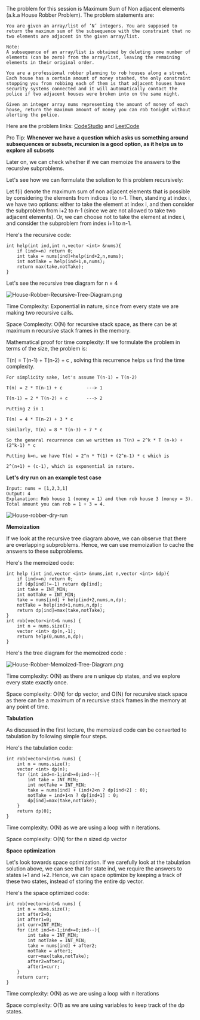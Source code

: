 The problem for this session is Maximum Sum of Non adjacent elements (a.k.a House Robber Problem). The problem statements are: 

```
You are given an array/list of ‘N’ integers. You are supposed to return the maximum sum of the subsequence with the constraint that no two elements are adjacent in the given array/list.

Note:
A subsequence of an array/list is obtained by deleting some number of elements (can be zero) from the array/list, leaving the remaining elements in their original order.
```

```
You are a professional robber planning to rob houses along a street. Each house has a certain amount of money stashed, the only constraint stopping you from robbing each of them is that adjacent houses have security systems connected and it will automatically contact the police if two adjacent houses were broken into on the same night.

Given an integer array nums representing the amount of money of each house, return the maximum amount of money you can rob tonight without alerting the police.
```

Here are the problem links: [CodeStudio](https://www.codingninjas.com/studio/problems/maximum-sum-of-non-adjacent-elements_843261) and [LeetCode](https://leetcode.com/problems/house-robber/)


Pro Tip: **Whenever we have a question which asks us something around subsequences or subsets, recursion is a good option, as it helps us to explore all subsets**

Later on, we can check whether if we can memoize the answers to the recursive subproblems.

Let's see how we can formulate the solution to this problem recursively:

Let f(i) denote the maximum sum of non adjacent elements that is possible by considering the elements from indices i to n-1. Then, standing at index i, we have two options: either to take the element at index i, and then consider the subproblem from i+2 to n-1 (since we are not allowed to take two adjacent elements). Or, we can choose not to take the element at index i, and consider the subproblem from index i+1 to n-1. 

Here's the recursive code:

```
int help(int ind,int n,vector <int> &nums){
    if (ind>=n) return 0;
    int take = nums[ind]+help(ind+2,n,nums);
    int notTake = help(ind+1,n,nums);
    return max(take,notTake);
}
```

Let's see the recursive tree diagram for n = 4

![House-Robber-Recursive-Tree-Diagram.png](../assets/House-Robber-Recursive-Tree-Diagram.png)

Time Complexity: Exponential in nature, since from every state we are making two recursive calls.

Space Complexity: O(N) for recursive stack space, as there can be at maximum n recursive stack frames in the memory.

Mathematical proof for time complexity: If we formulate the problem in terms of the size, the problem is:

T(n) = T(n-1) + T(n-2) + c , solving this recurrence helps us find the time complexity.

```
For simplicity sake, let's assume T(n-1) = T(n-2)

T(n) = 2 * T(n-1) + c         ---> 1

T(n-1) = 2 * T(n-2) + c       ---> 2

Putting 2 in 1

T(n) = 4 * T(n-2) + 3 * c

Similarly, T(n) = 8 * T(n-3) + 7 * c

So the general recurrence can we written as T(n) = 2^k * T (n-k) + (2^k-1) * c

Putting k=n, we have T(n) = 2^n * T(1) + (2^n-1) * c which is

2^(n+1) + (c-1), which is exponential in nature.
```

**Let's dry run on an example test case**

```
Input: nums = [1,2,3,1]
Output: 4
Explanation: Rob house 1 (money = 1) and then rob house 3 (money = 3).
Total amount you can rob = 1 + 3 = 4.
```

![House-robber-dry-run](../assets/House-robber-dry-run.png)

**Memoization**

If we look at the recursive tree diagram above, we can observe that there are overlapping subproblems. Hence, we can use memoization to cache the answers to these subproblems. 

Here's the memoized code:

```
int help (int ind,vector <int> &nums,int n,vector <int> &dp){
    if (ind>=n) return 0;
    if (dp[ind]!=-1) return dp[ind];
    int take = INT_MIN;
    int notTake = INT_MIN;
    take = nums[ind] + help(ind+2,nums,n,dp);
    notTake = help(ind+1,nums,n,dp);
    return dp[ind]=max(take,notTake);
}
int rob(vector<int>& nums) {
    int n = nums.size();
    vector <int> dp(n,-1);
    return help(0,nums,n,dp);
}
```

Here's the tree diagram for the memoized code : 

![House-Robber-Memoized-Tree-Diagram.png](../assets/House-Robber-Memoized-Tree-Diagram.png)

Time complexity: O(N) as there are n unique dp states, and we explore every state exactly once.

Space complexity: O(N) for dp vector, and O(N) for recursive stack space as there can be a maximum of n recursive stack frames in the memory at any point of time.

**Tabulation**

As discussed in the first lecture, the memoized code can be converted to tabulation by following simple four steps. 

Here's the tabulation code:

```
int rob(vector<int>& nums) {
    int n = nums.size();
    vector <int> dp(n);
    for (int ind=n-1;ind>=0;ind--){
        int take = INT_MIN;
        int notTake = INT_MIN;
        take = nums[ind] + (ind+2<n ? dp[ind+2] : 0);
        notTake = ind+1<n ? dp[ind+1] : 0;
        dp[ind]=max(take,notTake);
    }
    return dp[0];
}
```

Time complexity: O(N) as we are using a loop with n iterations.

Space complexity: O(N) for the n sized dp vector

**Space optimization**

Let's look towards space optimization. If we carefully look at the tabulation solution above, we can see that for state ind, we require the answers to states i+1 and i+2. Hence, we can space optimize by keeping a track of these two states, instead of storing the entire dp vector.

Here's the space optimized code:

```
int rob(vector<int>& nums) {
    int n = nums.size();
    int after2=0;
    int after1=0;
    int curr=INT_MIN;
    for (int ind=n-1;ind>=0;ind--){
        int take = INT_MIN;
        int notTake = INT_MIN;
        take = nums[ind] + after2;
        notTake = after1;
        curr=max(take,notTake);
        after2=after1;
        after1=curr;
    }
    return curr;
}
```

Time complexity: O(N) as we are using a loop with n iterations

Space complexity: O(1) as we are using variables to keep track of the dp states.
